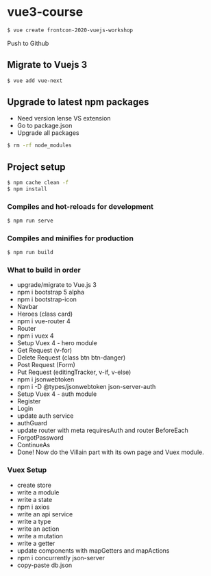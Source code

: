 # vue3-course

```zsh
$ vue create frontcon-2020-vuejs-workshop
```

Push to Github

## Migrate to Vuejs 3

```zsh
$ vue add vue-next
```

## Upgrade to latest npm packages

- Need version lense VS extension
- Go to package.json
- Upgrade all packages

```zsh
$ rm -rf node_modules
```

## Project setup

```zsh
$ npm cache clean -f
$ npm install
```

### Compiles and hot-reloads for development

```zsh
$ npm run serve
```

### Compiles and minifies for production

```zsh
$ npm run build
```

### What to build in order
 - upgrade/migrate to Vue.js 3
 - npm i bootstrap 5 alpha
 - npm i  bootstrap-icon
 - Navbar
 - Heroes (class card)
 - npm i vue-router 4
 - Router
 - npm i vuex 4
 - Setup Vuex 4 - hero module
 - Get Request (v-for)
 - Delete Request (class btn btn-danger)
 - Post Request (Form)
 - Put Request (editingTracker, v-if, v-else)
 - npm i jsonwebtoken
 - npm i -D @types/jsonwebtoken json-server-auth
 - Setup Vuex 4 - auth module
 - Register
 - Login
 - update auth service
 - authGuard
 - update router with meta requiresAuth and router BeforeEach
 - ForgotPassword
 - ContinueAs
 - Done! Now do the Villain part with its own page and Vuex module.

### Vuex Setup

- create store
- write a module
- write a state
- npm i axios
- write an api service
- write a type
- write an action
- write a mutation
- write a getter
- update components with mapGetters and mapActions
- npm i concurrently json-server
- copy-paste db.json
